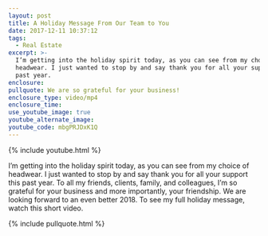 ```yaml
---
layout: post
title: A Holiday Message From Our Team to You
date: 2017-12-11 10:37:12
tags:
  - Real Estate
excerpt: >-
  I’m getting into the holiday spirit today, as you can see from my choice of
  headwear. I just wanted to stop by and say thank you for all your support this
  past year.
enclosure:
pullquote: We are so grateful for your business!
enclosure_type: video/mp4
enclosure_time:
use_youtube_image: true
youtube_alternate_image:
youtube_code: mbgPRJDxK1Q
---
```



{% include youtube.html %}

I’m getting into the holiday spirit today, as you can see from my choice of headwear. I just wanted to stop by and say thank you for all your support this past year. To all my friends, clients, family, and colleagues, I’m so grateful for your business and more importantly, your friendship. We are looking forward to an even better 2018. To see my full holiday message, watch this short video.

{% include pullquote.html %}
